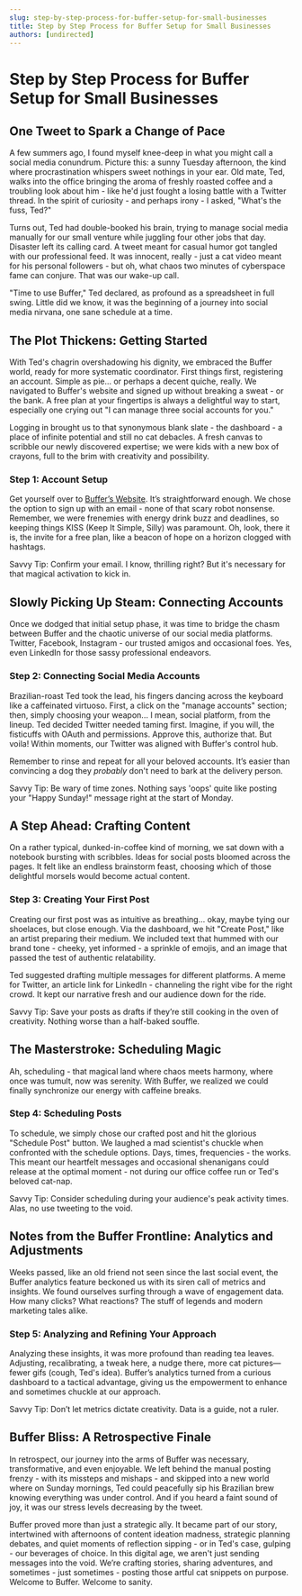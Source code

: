 ```yaml
---
slug: step-by-step-process-for-buffer-setup-for-small-businesses
title: Step by Step Process for Buffer Setup for Small Businesses
authors: [undirected]
---
```



# Step by Step Process for Buffer Setup for Small Businesses

## One Tweet to Spark a Change of Pace

A few summers ago, I found myself knee-deep in what you might call a social media conundrum. Picture this: a sunny Tuesday afternoon, the kind where procrastination whispers sweet nothings in your ear. Old mate, Ted, walks into the office bringing the aroma of freshly roasted coffee and a troubling look about him - like he'd just fought a losing battle with a Twitter thread. In the spirit of curiosity - and perhaps irony - I asked, "What's the fuss, Ted?" 

Turns out, Ted had double-booked his brain, trying to manage social media manually for our small venture while juggling four other jobs that day. Disaster left its calling card. A tweet meant for casual humor got tangled with our professional feed. It was innocent, really - just a cat video meant for his personal followers - but oh, what chaos two minutes of cyberspace fame can conjure. That was our wake-up call. 

"Time to use Buffer," Ted declared, as profound as a spreadsheet in full swing. Little did we know, it was the beginning of a journey into social media nirvana, one sane schedule at a time.

## The Plot Thickens: Getting Started

With Ted's chagrin overshadowing his dignity, we embraced the Buffer world, ready for more systematic coordinator. First things first, registering an account. Simple as pie... or perhaps a decent quiche, really. We navigated to Buffer's website and signed up without breaking a sweat - or the bank. A free plan at your fingertips is always a delightful way to start, especially one crying out "I can manage three social accounts for you."

Logging in brought us to that synonymous blank slate - the dashboard - a place of infinite potential and still no cat debacles. A fresh canvas to scribble our newly discovered expertise; we were kids with a new box of crayons, full to the brim with creativity and possibility.

### Step 1: Account Setup

Get yourself over to [Buffer’s Website](https://buffer.com). It’s straightforward enough. We chose the option to sign up with an email - none of that scary robot nonsense. Remember, we were frenemies with energy drink buzz and deadlines, so keeping things KISS (Keep It Simple, Silly) was paramount. Oh, look, there it is, the invite for a free plan, like a beacon of hope on a horizon clogged with hashtags.

Savvy Tip: Confirm your email. I know, thrilling right? But it's necessary for that magical activation to kick in. 

## Slowly Picking Up Steam: Connecting Accounts

Once we dodged that initial setup phase, it was time to bridge the chasm between Buffer and the chaotic universe of our social media platforms. Twitter, Facebook, Instagram - our trusted amigos and occasional foes. Yes, even LinkedIn for those sassy professional endeavors. 

### Step 2: Connecting Social Media Accounts

Brazilian-roast Ted took the lead, his fingers dancing across the keyboard like a caffeinated virtuoso. First, a click on the "manage accounts" section; then, simply choosing your weapon... I mean, social platform, from the lineup. Ted decided Twitter needed taming first. Imagine, if you will, the fisticuffs with OAuth and permissions. Approve this, authorize that. But voila! Within moments, our Twitter was aligned with Buffer's control hub.

Remember to rinse and repeat for all your beloved accounts. It’s easier than convincing a dog they *probably* don't need to bark at the delivery person.

Savvy Tip: Be wary of time zones. Nothing says 'oops' quite like posting your "Happy Sunday!" message right at the start of Monday.

## A Step Ahead: Crafting Content

On a rather typical, dunked-in-coffee kind of morning, we sat down with a notebook bursting with scribbles. Ideas for social posts bloomed across the pages. It felt like an endless brainstorm feast, choosing which of those delightful morsels would become actual content.

### Step 3: Creating Your First Post

Creating our first post was as intuitive as breathing... okay, maybe tying our shoelaces, but close enough. Via the dashboard, we hit "Create Post," like an artist preparing their medium. We included text that hummed with our brand tone - cheeky, yet informed - a sprinkle of emojis, and an image that passed the test of authentic relatability. 

Ted suggested drafting multiple messages for different platforms. A meme for Twitter, an article link for LinkedIn - channeling the right vibe for the right crowd. It kept our narrative fresh and our audience down for the ride.

Savvy Tip: Save your posts as drafts if they’re still cooking in the oven of creativity. Nothing worse than a half-baked souffle.

## The Masterstroke: Scheduling Magic

Ah, scheduling - that magical land where chaos meets harmony, where once was tumult, now was serenity. With Buffer, we realized we could finally synchronize our energy with caffeine breaks.

### Step 4: Scheduling Posts

To schedule, we simply chose our crafted post and hit the glorious "Schedule Post" button. We laughed a mad scientist's chuckle when confronted with the schedule options. Days, times, frequencies - the works. This meant our heartfelt messages and occasional shenanigans could release at the optimal moment - not during our office coffee run or Ted's beloved cat-nap.

Savvy Tip: Consider scheduling during your audience's peak activity times. Alas, no use tweeting to the void.

## Notes from the Buffer Frontline: Analytics and Adjustments

Weeks passed, like an old friend not seen since the last social event, the Buffer analytics feature beckoned us with its siren call of metrics and insights. We found ourselves surfing through a wave of engagement data. How many clicks? What reactions? The stuff of legends and modern marketing tales alike.

### Step 5: Analyzing and Refining Your Approach

Analyzing these insights, it was more profound than reading tea leaves. Adjusting, recalibrating, a tweak here, a nudge there, more cat pictures—fewer gifs (cough, Ted's idea). Buffer’s analytics turned from a curious dashboard to a tactical advantage, giving us the empowerment to enhance and sometimes chuckle at our approach.

Savvy Tip: Don’t let metrics dictate creativity. Data is a guide, not a ruler.

## Buffer Bliss: A Retrospective Finale

In retrospect, our journey into the arms of Buffer was necessary, transformative, and even enjoyable. We left behind the manual posting frenzy - with its missteps and mishaps - and skipped into a new world where on Sunday mornings, Ted could peacefully sip his Brazilian brew knowing everything was under control. And if you heard a faint sound of joy, it was our stress levels decreasing by the tweet.

Buffer proved more than just a strategic ally. It became part of our story, intertwined with afternoons of content ideation madness, strategic planning debates, and quiet moments of reflection sipping - or in Ted's case, gulping - our beverages of choice. In this digital age, we aren't just sending messages into the void. We’re crafting stories, sharing adventures, and sometimes - just sometimes - posting those artful cat snippets on purpose. Welcome to Buffer. Welcome to sanity.